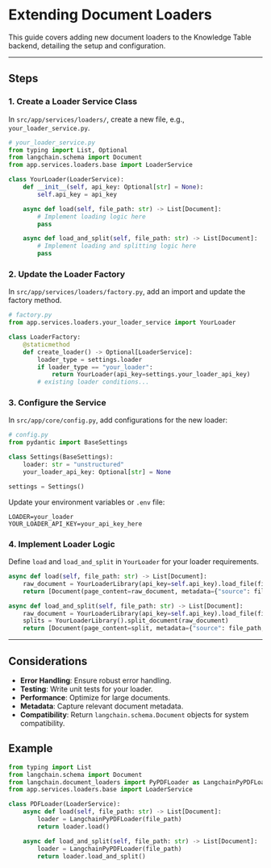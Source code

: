 # Extending Document Loaders

This guide covers adding new document loaders to the Knowledge Table backend, detailing the setup and configuration.

---

## Steps

### **1. Create a Loader Service Class**

In `src/app/services/loaders/`, create a new file, e.g., `your_loader_service.py`.

```python
# your_loader_service.py
from typing import List, Optional
from langchain.schema import Document
from app.services.loaders.base import LoaderService

class YourLoader(LoaderService):
    def __init__(self, api_key: Optional[str] = None):
        self.api_key = api_key

    async def load(self, file_path: str) -> List[Document]:
        # Implement loading logic here
        pass

    async def load_and_split(self, file_path: str) -> List[Document]:
        # Implement loading and splitting logic here
        pass
```

### **2. Update the Loader Factory**

In `src/app/services/loaders/factory.py`, add an import and update the factory method.

```python
# factory.py
from app.services.loaders.your_loader_service import YourLoader

class LoaderFactory:
    @staticmethod
    def create_loader() -> Optional[LoaderService]:
        loader_type = settings.loader
        if loader_type == "your_loader":
            return YourLoader(api_key=settings.your_loader_api_key)
        # existing loader conditions...
```

### **3. Configure the Service**

In `src/app/core/config.py`, add configurations for the new loader:

```python
# config.py
from pydantic import BaseSettings

class Settings(BaseSettings):
    loader: str = "unstructured"
    your_loader_api_key: Optional[str] = None

settings = Settings()
```

Update your environment variables or `.env` file:

```
LOADER=your_loader
YOUR_LOADER_API_KEY=your_api_key_here
```

### **4. Implement Loader Logic**

Define `load` and `load_and_split` in `YourLoader` for your loader requirements.

```python
async def load(self, file_path: str) -> List[Document]:
    raw_document = YourLoaderLibrary(api_key=self.api_key).load_file(file_path)
    return [Document(page_content=raw_document, metadata={"source": file_path})]

async def load_and_split(self, file_path: str) -> List[Document]:
    raw_document = YourLoaderLibrary(api_key=self.api_key).load_file(file_path)
    splits = YourLoaderLibrary().split_document(raw_document)
    return [Document(page_content=split, metadata={"source": file_path, "split": i}) for i, split in enumerate(splits)]
```

---

## Considerations

- **Error Handling**: Ensure robust error handling.
- **Testing**: Write unit tests for your loader.
- **Performance**: Optimize for large documents.
- **Metadata**: Capture relevant document metadata.
- **Compatibility**: Return `langchain.schema.Document` objects for system compatibility.

## Example

```python
from typing import List
from langchain.schema import Document
from langchain.document_loaders import PyPDFLoader as LangchainPyPDFLoader
from app.services.loaders.base import LoaderService

class PDFLoader(LoaderService):
    async def load(self, file_path: str) -> List[Document]:
        loader = LangchainPyPDFLoader(file_path)
        return loader.load()

    async def load_and_split(self, file_path: str) -> List[Document]:
        loader = LangchainPyPDFLoader(file_path)
        return loader.load_and_split()
```
